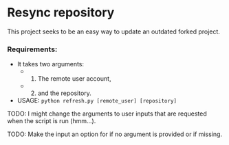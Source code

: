 # Resync repository

This project seeks to be an easy way to update an outdated forked project.

### Requirements:
- It takes two arguments:
    - 1. The remote user account,
    - 2. and the repository.
- USAGE: `python refresh.py [remote_user] [repository]`

TODO: I might change the arguments to user inputs that are requested when the script is run (hmm...).

TODO: Make the input an option for if no argument is provided or if missing.

